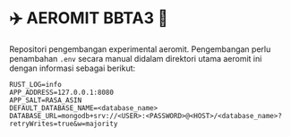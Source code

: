 # :airplane: AEROMIT BBTA3 :rocket:
Repositori pengembangan experimental aeromit. Pengembangan perlu penambahan `.env` secara manual
didalam direktori utama aeromit ini dengan informasi sebagai berikut:

```
RUST_LOG=info
APP_ADDRESS=127.0.0.1:8080
APP_SALT=RASA_ASIN
DEFAULT_DATABASE_NAME=<database_name>
DATABASE_URL=mongodb+srv://<USER>:<PASSWORD>@<HOST>/<database_name>?retryWrites=true&w=majority
```
